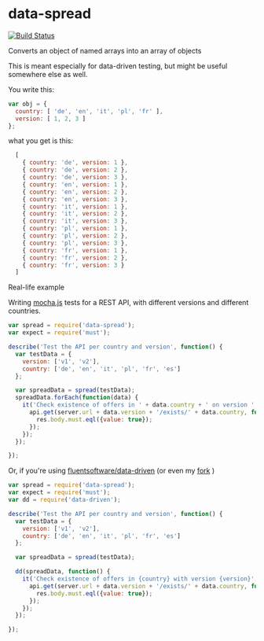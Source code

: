 data-spread
===========
[![Build Status](https://travis-ci.org/smlgbl/data-spread.png)](https://travis-ci.org/smlgbl/data-spread)

Converts an object of named arrays into an array of objects

This is meant especially for data-driven testing, but might be useful somewhere else as well.

You write this:

```javascript
var obj = {
  country: [ 'de', 'en', 'it', 'pl', 'fr' ],
  version: [ 1, 2, 3 ]
};
```

what you get is this:

```javascript
  [
    { country: 'de', version: 1 },
    { country: 'de', version: 2 },
    { country: 'de', version: 3 },
    { country: 'en', version: 1 },
    { country: 'en', version: 2 },
    { country: 'en', version: 3 },
    { country: 'it', version: 1 },
    { country: 'it', version: 2 },
    { country: 'it', version: 3 },
    { country: 'pl', version: 1 },
    { country: 'pl', version: 2 },
    { country: 'pl', version: 3 },
    { country: 'fr', version: 1 },
    { country: 'fr', version: 2 },
    { country: 'fr', version: 3 }
  ]
```

Real-life example

Writing [mocha.js](http://mochajs.org/) tests for a REST API, with different versions and different countries.

```javascript
var spread = require('data-spread');
var expect = require('must');

describe('Test the API per country and version', function() {
  var testData = { 
    version: ['v1', 'v2'],
    country: ['de', 'en', 'it', 'pl', 'fr', 'es']
  };

  var spreadData = spread(testData);
  spreadData.forEach(function(data) {
    it('Check existence of offers in ' + data.country + ' on version ' + data.version, function(done) {
      api.get(server.url + data.version + '/exists/' + data.country, function(res) {
        res.body.must.eql({value: true});
      });
    });
  });

});
```

Or, if you're using [fluentsoftware/data-driven](https://github.com/fluentsoftware/data-driven) (or even my [fork](https://github.com/smlgbl/data-driven) )

```javascript
var spread = require('data-spread');
var expect = require('must');
var dd = require('data-driven');

describe('Test the API per country and version', function() {
  var testData = { 
    version: ['v1', 'v2'],
    country: ['de', 'en', 'it', 'pl', 'fr', 'es']
  };

  var spreadData = spread(testData);

  dd(spreadData, function() {
    it('Check existence of offers in {country} with version {version}', function(data, done) {
      api.get(server.url + data.version + '/exists/' + data.country, function(res) {
        res.body.must.eql({value: true});
      });
    });
  });

});
```
